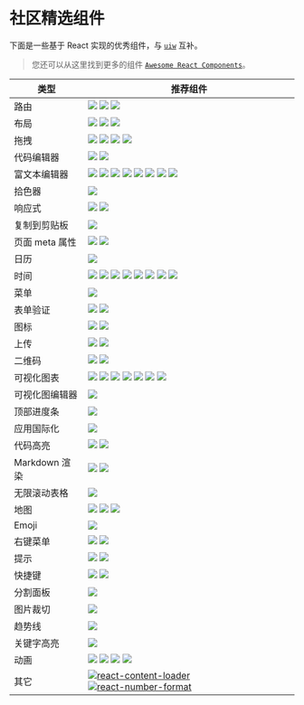 社区精选组件
===

下面是一些基于 React 实现的优秀组件，与 [`uiw`](https://github.com/uiwjs/uiw) 互补。

> 您还可以从这里找到更多的组件 [`Awesome React Components`](https://github.com/brillout/awesome-react-components)。

类型 | 推荐组件
----|--------
路由 | [![](https://img.shields.io/github/stars/ReactTraining/react-router.svg?label=react-router)](https://github.com/ReactTraining/react-router) [![](https://img.shields.io/github/stars/reach/router.svg?label=@reach/router)](https://github.com/reach/router) [![](https://img.shields.io/github/stars/frontarm/navi.svg?label=navi)](https://github.com/frontarm/navi)
布局 | [![](https://img.shields.io/github/stars/rebassjs/grid.svg?label=@rebass/grid)](https://github.com/rebassjs/grid) [![](https://img.shields.io/github/stars/whoisandy/react-blocks.svg?label=react-blocks)](https://github.com/whoisandy/react-blocks) [![](https://img.shields.io/github/stars/roylee0704/react-flexbox-grid.svg?label=react-flexbox-grid)](https://github.com/roylee0704/react-flexbox-grid)
拖拽 | [![](https://img.shields.io/github/stars/atlassian/react-beautiful-dnd.svg?label=react-beautiful-dnd)](https://github.com/atlassian/react-beautiful-dnd) [![](https://img.shields.io/github/stars/gaearon/react-dnd.svg?label=react-dnd)](https://github.com/gaearon/react-dnd) [![](https://img.shields.io/github/stars/mzabriskie/react-draggable.svg?label=react-draggable)](https://github.com/mzabriskie/react-draggable) [![](https://img.shields.io/github/stars/clauderic/react-sortable-hoc.svg?label=react-sortable-hoc)](https://github.com/clauderic/react-sortable-hoc)
代码编辑器 | [![](https://img.shields.io/github/stars/uiwjs/react-codemirror.svg?label=react-codemirror)](https://github.com/uiwjs/react-codemirror) [![](https://img.shields.io/github/stars/jaywcjlove/react-monacoeditor.svg?label=react-monacoeditor)](https://github.com/jaywcjlove/react-monacoeditor)
富文本编辑器 | [![](https://img.shields.io/github/stars/facebook/draft-js.svg?label=draft-js)](https://github.com/facebook/draft-js) [![](https://img.shields.io/github/stars/zenoamaro/react-quill.svg?label=react-quill)](https://github.com/zenoamaro/react-quill) [![](https://img.shields.io/github/stars/jpuri/react-draft-wysiwyg.svg?label=react-draft-wysiwyg)](https://github.com/jpuri/react-draft-wysiwyg) [![](https://img.shields.io/github/stars/leejaen/react-lz-editor.svg?label=react-lz-editor)](https://github.com/leejaen/react-lz-editor) [![](https://img.shields.io/github/stars/margox/braft-editor.svg?label=braft-editor)](https://github.com/margox/braft-editor) [![](https://img.shields.io/github/stars/ProseMirror/prosemirror.svg?label=ProseMirror)](https://github.com/ProseMirror/prosemirror) [![](https://img.shields.io/github/stars/ckeditor/ckeditor5.svg?label=ckeditor5)](https://github.com/ckeditor/ckeditor5) [![](https://img.shields.io/github/stars/codex-team/editor.js.svg?label=editor.js)](https://github.com/codex-team/editor.js)
拾色器 | [![](https://img.shields.io/github/stars/casesandberg/react-color.svg?label=react-color)](https://github.com/casesandberg/react-color)
响应式 | [![](https://img.shields.io/github/stars/contra/react-responsive.svg?label=react-responsive)](https://github.com/contra/react-responsive) [![](https://img.shields.io/github/stars/ReactTraining/react-media.svg?label=react-media)](https://github.com/ReactTraining/react-media)
复制到剪贴板 | [![](https://img.shields.io/github/stars/nkbt/react-copy-to-clipboard.svg?label=react-copy-to-clipboard)](https://github.com/nkbt/react-copy-to-clipboard)
页面 meta 属性 | [![](https://img.shields.io/github/stars/nfl/react-helmet.svg?label=react-helmet)](https://github.com/nfl/react-helmet) [![](https://img.shields.io/github/stars/gaearon/react-document-title.svg?label=react-document-title)](https://github.com/gaearon/react-document-title)
日历 | [![](https://img.shields.io/github/stars/gpbl/react-day-picker.svg?label=react-day-picker)](https://github.com/gpbl/react-day-picker)
时间 | [![](https://img.shields.io/github/stars/xx45/dayjs.svg?label=dayjs)](https://github.com/xx45/dayjs) [![](https://img.shields.io/github/stars/date-fns/date-fns.svg?label=date-fns)](https://github.com/date-fns/date-fns) [![](https://img.shields.io/github/stars/sbstjn/timesheet.js.svg?label=timesheet)](https://github.com/sbstjn/timesheet.js) [![](https://img.shields.io/github/stars/moment/luxon.svg?label=luxon)](https://github.com/moment/luxon) [![](https://img.shields.io/github/stars/hustcc/timeago.js.svg?label=timeago.js)](https://github.com/hustcc/timeago.js) [![](https://img.shields.io/github/stars/moment/moment-timezone.svg?label=moment-timezone)](https://github.com/moment/moment-timezone) [![](https://img.shields.io/github/stars/moment/moment.svg?label=moment)](https://github.com/moment/moment) [![](https://img.shields.io/github/stars/zeit/ms.svg?label=ms)](https://github.com/zeit/ms)
菜单 | [![](https://img.shields.io/github/stars/vkbansal/react-contextmenu.svg?label=react-contextmenu)](https://github.com/vkbansal/react-contextmenu)
表单验证 | [![](https://img.shields.io/github/stars/chriso/validator.js.svg?label=validator.js)](https://github.com/chriso/validator.js) [![](https://img.shields.io/github/stars/rickharrison/validate.js.svg?label=validate.js)](https://github.com/rickharrison/validate.js)
图标 | [![](https://img.shields.io/github/stars/uiwjs/icons.svg?label=uiw-iconfont)](https://github.com/uiwjs/icons) [![](https://img.shields.io/github/stars/gorangajic/react-icons.svg?label=react-icons)](https://github.com/gorangajic/react-icons)
上传 | [![](https://img.shields.io/github/stars/transloadit/uppy.svg?label=uppy)](https://github.com/transloadit/uppy) [![](https://img.shields.io/github/stars/pqina/filepond.svg?label=filepond)](https://github.com/pqina/filepond)
二维码  | [![](https://img.shields.io/github/stars/zpao/qrcode.react.svg?label=qrcode.react)](https://github.com/zpao/qrcode.react) [![](https://img.shields.io/github/stars/CPunisher/react-qrbtf.svg?label=react-qrbtf)](https://github.com/CPunisher/react-qrbtf)
可视化图表 | [![](https://img.shields.io/github/stars/alibaba/BizCharts.svg?label=BizCharts)](https://github.com/alibaba/BizCharts) [![](https://img.shields.io/github/stars/frappe/charts.svg?label=charts)](https://github.com/frappe/charts) [![](https://img.shields.io/github/stars/uber/react-vis.svg?label=react-vis)](https://github.com/uber/react-vis) [![](https://img.shields.io/github/stars/antvis/g2-react.svg?label=g2-react)](https://github.com/antvis/g2-react) [![](https://img.shields.io/github/stars/antvis/g2.svg?label=g2)](https://github.com/antvis/g2) [![](https://img.shields.io/github/stars/recharts/recharts.svg?label=recharts)](https://github.com/recharts/recharts/) [![](https://img.shields.io/github/stars/FormidableLabs/victory.svg?label=victory)](https://github.com/FormidableLabs/victory)
可视化图编辑器 | [![](https://img.shields.io/github/stars/gaoli/GGEditor.svg?label=GGEditor)](https://github.com/gaoli/GGEditor)
顶部进度条 | [![](https://img.shields.io/github/stars/rstacruz/nprogress.svg?label=nprogress)](https://github.com/rstacruz/nprogress)
应用国际化 | [![](https://img.shields.io/github/stars/yahoo/react-intl.svg?label=react-intl)](https://github.com/yahoo/react-intl)
代码高亮 | [![](https://img.shields.io/github/stars/react-syntax-highlighter/react-syntax-highlighter.svg?label=react-syntax-highlighter)](https://github.com/react-syntax-highlighter/react-syntax-highlighter) [![](https://img.shields.io/github/stars/uiwjs/react-prismjs.svg?label=react-prismjs)](https://github.com/uiwjs/react-prismjs)
Markdown 渲染 | [![](https://img.shields.io/github/stars/probablyup/markdown-to-jsx.svg?label=markdown-to-jsx)](https://github.com/probablyup/markdown-to-jsx) [![](https://img.shields.io/github/stars/rexxars/react-markdown.svg?label=react-markdown)](https://github.com/rexxars/react-markdown)
无限滚动表格 | [![](https://img.shields.io/github/stars/bvaughn/react-virtualized.svg?label=react-virtualized)](https://github.com/bvaughn/react-virtualized)
地图 | [![](https://img.shields.io/github/stars/tomchentw/react-google-maps.svg?label=react-google-maps)](https://github.com/tomchentw/react-google-maps) [![](https://img.shields.io/github/stars/istarkov/google-map-react.svg?label=google-map-react)](https://github.com/istarkov/google-map-react) [![](https://img.shields.io/github/stars/ElemeFE/react-amap.svg?label=react-amap高德)](https://github.com/ElemeFE/react-amap)
Emoji | [![](https://img.shields.io/github/stars/missive/emoji-mart.svg?label=emoji-mart)](https://github.com/missive/emoji-mart)
右键菜单 | [![](https://img.shields.io/github/stars/vkbansal/react-contextmenu.svg?label=react-contextmenu)](https://github.com/vkbansal/react-contextmenu/) [![](https://img.shields.io/github/stars/fkhadra/react-contexify.svg?label=react-contexify)](https://github.com/fkhadra/react-contexify)
提示 | [![](https://img.shields.io/github/stars/atomiks/tippyjs.svg?label=tippyjs)](https://github.com/atomiks/tippyjs) [![](https://img.shields.io/github/stars/FezVrasta/popper.js.svg?label=popper.js)](https://github.com/FezVrasta/popper.js)
快捷键 | [![](https://img.shields.io/github/stars/jaywcjlove/hotkeys.svg?label=hotkeys.js)](https://github.com/jaywcjlove/hotkeys) [![](https://img.shields.io/github/stars/jaywcjlove/react-hotkeys.svg?label=react-hotkeys)](https://github.com/jaywcjlove/react-hotkeys)
分割面板 | [![](https://img.shields.io/github/stars/tomkp/react-split-pane.svg?label=react-split-pane)](https://github.com/tomkp/react-split-pane)
图片裁切 | [![](https://img.shields.io/github/stars/DominicTobias/react-image-crop.svg?label=react-image-crop)](https://github.com/DominicTobias/react-image-crop)
趋势线 | [![](https://img.shields.io/github/stars/borisyankov/react-sparklines.svg?label=react-sparklines)](https://github.com/borisyankov/react-sparklines)
关键字高亮 | [![](https://img.shields.io/github/stars/bvaughn/react-highlight-words.svg?label=react-highlight-words)](https://github.com/bvaughn/react-highlight-words)
动画 | [![](https://img.shields.io/github/stars/react-tools/react-move.svg?label=react-move)](https://github.com/react-tools/react-move) [![](https://img.shields.io/github/stars/react-spring/react-spring.svg?label=react-spring)](https://github.com/react-spring/react-spring) [![](https://img.shields.io/github/stars/animatedjs/animated.svg?label=animated)](https://github.com/animatedjs/animated) [![](https://img.shields.io/github/stars/chenglou/react-motion.svg?label=react-motion)](https://github.com/chenglou/react-motion)
其它 | [![react-content-loader](https://img.shields.io/github/stars/danilowoz/react-content-loader.svg?label=react-content-loader)](https://github.com/danilowoz/react-content-loader) [![react-number-format](https://img.shields.io/github/stars/s-yadav/react-number-format.svg?label=react-number-format)](https://github.com/s-yadav/react-number-format)
